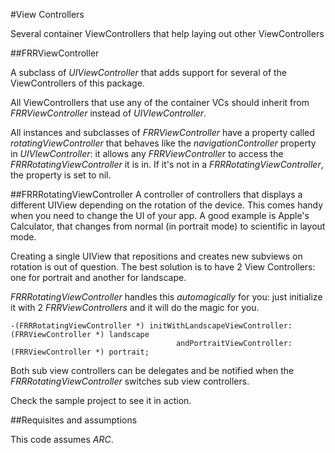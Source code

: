 #View Controllers

Several container ViewControllers that help laying out other ViewControllers

##FRRViewController

A subclass of *UIViewController* that adds support for several of the ViewControllers of this
package. 

All ViewControllers that use any of the container VCs should inherit from *FRRViewController* instead
of *UIVIewController*.

All instances and subclasses of *FRRViewController* have a property called _rotatingViewController_ that behaves 
like the _navigationController_ property in *UIVIewController*: it allows any *FRRViewController* to access the
*FRRRotatingViewController* it is in. If it's not in a *FRRRotatingViewController*, the property is set to nil.

##FRRRotatingViewController
A controller of controllers that displays a different UIView depending on the rotation of the device. This comes 
handy when you need to change the UI of your app. A good example is Apple's Calculator, that changes from normal
(in portrait mode) to scientific in layout mode.

Creating a single UIView that repositions and creates new subviews on rotation is out of question. The best 
solution is to have 2 View Controllers: one for portrait and another for landscape.  

*FRRRotatingViewController* handles this _automagically_ for you: just initialize it with 2 *FRRViewControllers*
and it will do the magic for you. 

	-(FRRRotatingViewController *) initWithLandscapeViewController: (FRRViewController *) landscape 
	                                     andPortraitViewController: (FRRViewController *) portrait;

Both sub view controllers can be delegates and be notified when the *FRRRotatingViewController* switches sub view 
controllers.

Check the sample project to see it in action. 

##Requisites and assumptions

This code assumes _ARC_.